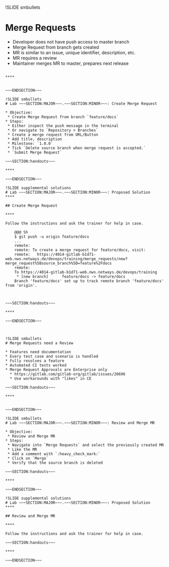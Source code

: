 !SLIDE smbullets
# Merge Requests

* Developer does not have push access to master branch
* Merge Request from branch gets created
* MR is similar to an issue, unique identifier, description, etc.
* MR requires a review
* Maintainer merges MR to master, prepares next release


~~~SECTION:handouts~~~

****


~~~ENDSECTION~~~

!SLIDE smbullets
# Lab ~~~SECTION:MAJOR~~~.~~~SECTION:MINOR~~~: Create Merge Request

* Objective:
 * Create Merge Request from branch `feature/docs`
* Steps:
 * Either inspect the push message in the terminal
 * Or navigate to `Repository > Branches`
 * Create a merge request from URL/Button
 * Add title, description
 * Milestone: `1.0.0`
 * Tick `Delete source branch when merge request is accepted.`
 * `Submit Merge Request`

~~~SECTION:handouts~~~

****

~~~ENDSECTION~~~

!SLIDE supplemental solutions
# Lab ~~~SECTION:MAJOR~~~.~~~SECTION:MINOR~~~: Proposed Solution
****

## Create Merge Request

****

Follow the instructions and ask the trainer for help in case.

    @@@ Sh
    $ git push -u origin feature/docs
    ...
    remote:
    remote: To create a merge request for feature/docs, visit:
    remote:   https://4014-gitlab-b1d71-web.nws.netways.de/devops/training/merge_requests/new?merge_request%5Bsource_branch%5D=feature%2Fdocs
    remote:
    To https://4014-gitlab-b1d71-web.nws.netways.de/devops/training
     * [new branch]      feature/docs -> feature/docs
    Branch 'feature/docs' set up to track remote branch 'feature/docs' from 'origin'.



~~~SECTION:handouts~~~

****

~~~ENDSECTION~~~



!SLIDE smbullets
# Merge Requests need a Review

* Features need documentation
* Every test case and scenario is handled
* Fully resolves a feature
* Automated CI tests worked
* Merge Request Approvals are Enterprise only
  * https://gitlab.com/gitlab-org/gitlab/issues/20696
  * Use workarounds with "likes" in CE

~~~SECTION:handouts~~~

****


~~~ENDSECTION~~~

!SLIDE smbullets
# Lab ~~~SECTION:MAJOR~~~.~~~SECTION:MINOR~~~: Review and Merge MR

* Objective:
 * Review and Merge MR
* Steps:
 * Navigate into `Merge Requests` and select the previously created MR
 * Like the MR
 * Add a comment with `:heavy_check_mark:`
 * Click on `Merge`
 * Verify that the source branch is deleted

~~~SECTION:handouts~~~

****

~~~ENDSECTION~~~

!SLIDE supplemental solutions
# Lab ~~~SECTION:MAJOR~~~.~~~SECTION:MINOR~~~: Proposed Solution
****

## Review and Merge MR

****

Follow the instructions and ask the trainer for help in case.

~~~SECTION:handouts~~~

****

~~~ENDSECTION~~~
